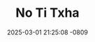 ---
layout: movie-video-data
date: 2025-03-01 21:25:08 -0809
categories: movie

# Site Attributes
title: "No Ti Txha"
permalink: "/movie/No_Ti_Txha"

# Movie Attributes
synopsis: "No ti txha yog ib zag neej neeg, hais txog ib khub niam txiv nkawv sib hlub heev tias sis txoj hmoo tsis muaj, tus txiv tau raug tsheb tsoo, nws tau tsis nco qab li lawm, nws rais mus ua ib tug neeg feeb tsis meej, lub sij hawm dhau mus, nws poj niam thiaj li tau khiav tsis yuav nws. Tom qab ntawv, nws niam thiab nws txiv thiaj tau coj nws mus nyob nrog cov neeg ua puas hlwb, thiab feeb tsis meej. Tsis muaj leej twg saib, thiab pab hlub nws. Thov sawv daws soj qab saib mus seb xyoob lub neej yuav mus xaus li cas. "
producer: "Time Motion Pictures"
director: "Chai Lor"
writer: "Thai Khang, Chai Lor, Miav Lis Xyooj"
video_link: "https://youtu.be/Y2mSoe9Vgws?si=6x8thkZ1VNo30x-F"
genre: "Drama"
year: "2010"
release_type: "DVD"
storage: "Center for Hmong Studies"
thumbnail: "/assets/images/movie_thumbnails/No Ti Txha.jpeg"
publishing_company: "Time Motion Pictures"

# Sequels + Parts
base_movie: ""
total_parts: 0
sequel: ""

# Movie Cast
cast:
#VALUE!
---